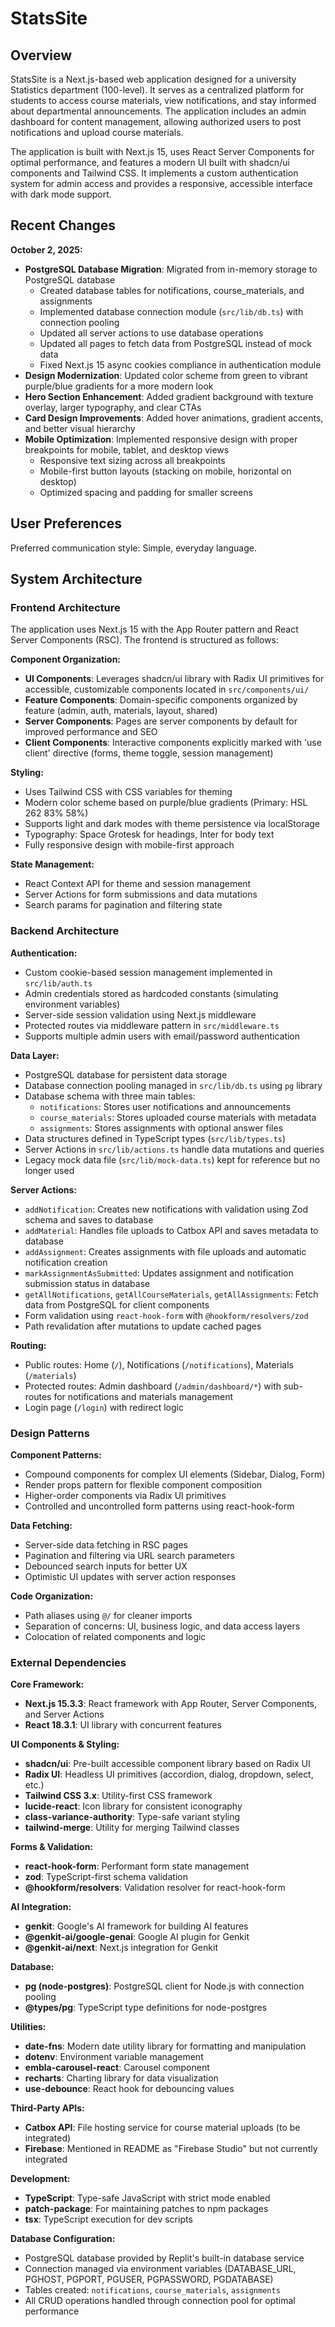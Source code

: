 # StatsSite

## Overview

StatsSite is a Next.js-based web application designed for a university Statistics department (100-level). It serves as a centralized platform for students to access course materials, view notifications, and stay informed about departmental announcements. The application includes an admin dashboard for content management, allowing authorized users to post notifications and upload course materials.

The application is built with Next.js 15, uses React Server Components for optimal performance, and features a modern UI built with shadcn/ui components and Tailwind CSS. It implements a custom authentication system for admin access and provides a responsive, accessible interface with dark mode support.

## Recent Changes

**October 2, 2025:**
- **PostgreSQL Database Migration**: Migrated from in-memory storage to PostgreSQL database
  - Created database tables for notifications, course_materials, and assignments
  - Implemented database connection module (`src/lib/db.ts`) with connection pooling
  - Updated all server actions to use database operations
  - Updated all pages to fetch data from PostgreSQL instead of mock data
  - Fixed Next.js 15 async cookies compliance in authentication module
- **Design Modernization**: Updated color scheme from green to vibrant purple/blue gradients for a more modern look
- **Hero Section Enhancement**: Added gradient background with texture overlay, larger typography, and clear CTAs
- **Card Design Improvements**: Added hover animations, gradient accents, and better visual hierarchy
- **Mobile Optimization**: Implemented responsive design with proper breakpoints for mobile, tablet, and desktop views
  - Responsive text sizing across all breakpoints
  - Mobile-first button layouts (stacking on mobile, horizontal on desktop)
  - Optimized spacing and padding for smaller screens

## User Preferences

Preferred communication style: Simple, everyday language.

## System Architecture

### Frontend Architecture

The application uses Next.js 15 with the App Router pattern and React Server Components (RSC). The frontend is structured as follows:

**Component Organization:**
- **UI Components**: Leverages shadcn/ui library with Radix UI primitives for accessible, customizable components located in `src/components/ui/`
- **Feature Components**: Domain-specific components organized by feature (admin, auth, materials, layout, shared)
- **Server Components**: Pages are server components by default for improved performance and SEO
- **Client Components**: Interactive components explicitly marked with 'use client' directive (forms, theme toggle, session management)

**Styling:**
- Uses Tailwind CSS with CSS variables for theming
- Modern color scheme based on purple/blue gradients (Primary: HSL 262 83% 58%)
- Supports light and dark modes with theme persistence via localStorage
- Typography: Space Grotesk for headings, Inter for body text
- Fully responsive design with mobile-first approach

**State Management:**
- React Context API for theme and session management
- Server Actions for form submissions and data mutations
- Search params for pagination and filtering state

### Backend Architecture

**Authentication:**
- Custom cookie-based session management implemented in `src/lib/auth.ts`
- Admin credentials stored as hardcoded constants (simulating environment variables)
- Server-side session validation using Next.js middleware
- Protected routes via middleware pattern in `src/middleware.ts`
- Supports multiple admin users with email/password authentication

**Data Layer:**
- PostgreSQL database for persistent data storage
- Database connection pooling managed in `src/lib/db.ts` using `pg` library
- Database schema with three main tables:
  - `notifications`: Stores user notifications and announcements
  - `course_materials`: Stores uploaded course materials with metadata
  - `assignments`: Stores assignments with optional answer files
- Data structures defined in TypeScript types (`src/lib/types.ts`)
- Server Actions in `src/lib/actions.ts` handle data mutations and queries
- Legacy mock data file (`src/lib/mock-data.ts`) kept for reference but no longer used

**Server Actions:**
- `addNotification`: Creates new notifications with validation using Zod schema and saves to database
- `addMaterial`: Handles file uploads to Catbox API and saves metadata to database
- `addAssignment`: Creates assignments with file uploads and automatic notification creation
- `markAssignmentAsSubmitted`: Updates assignment and notification submission status in database
- `getAllNotifications`, `getAllCourseMaterials`, `getAllAssignments`: Fetch data from PostgreSQL for client components
- Form validation using `react-hook-form` with `@hookform/resolvers/zod`
- Path revalidation after mutations to update cached pages

**Routing:**
- Public routes: Home (`/`), Notifications (`/notifications`), Materials (`/materials`)
- Protected routes: Admin dashboard (`/admin/dashboard/*`) with sub-routes for notifications and materials management
- Login page (`/login`) with redirect logic

### Design Patterns

**Component Patterns:**
- Compound components for complex UI elements (Sidebar, Dialog, Form)
- Render props pattern for flexible component composition
- Higher-order components via Radix UI primitives
- Controlled and uncontrolled form patterns using react-hook-form

**Data Fetching:**
- Server-side data fetching in RSC pages
- Pagination and filtering via URL search parameters
- Debounced search inputs for better UX
- Optimistic UI updates with server action responses

**Code Organization:**
- Path aliases using `@/` for cleaner imports
- Separation of concerns: UI, business logic, and data access layers
- Colocation of related components and logic

### External Dependencies

**Core Framework:**
- **Next.js 15.3.3**: React framework with App Router, Server Components, and Server Actions
- **React 18.3.1**: UI library with concurrent features

**UI Components & Styling:**
- **shadcn/ui**: Pre-built accessible component library based on Radix UI
- **Radix UI**: Headless UI primitives (accordion, dialog, dropdown, select, etc.)
- **Tailwind CSS 3.x**: Utility-first CSS framework
- **lucide-react**: Icon library for consistent iconography
- **class-variance-authority**: Type-safe variant styling
- **tailwind-merge**: Utility for merging Tailwind classes

**Forms & Validation:**
- **react-hook-form**: Performant form state management
- **zod**: TypeScript-first schema validation
- **@hookform/resolvers**: Validation resolver for react-hook-form

**AI Integration:**
- **genkit**: Google's AI framework for building AI features
- **@genkit-ai/google-genai**: Google AI plugin for Genkit
- **@genkit-ai/next**: Next.js integration for Genkit

**Database:**
- **pg (node-postgres)**: PostgreSQL client for Node.js with connection pooling
- **@types/pg**: TypeScript type definitions for node-postgres

**Utilities:**
- **date-fns**: Modern date utility library for formatting and manipulation
- **dotenv**: Environment variable management
- **embla-carousel-react**: Carousel component
- **recharts**: Charting library for data visualization
- **use-debounce**: React hook for debouncing values

**Third-Party APIs:**
- **Catbox API**: File hosting service for course material uploads (to be integrated)
- **Firebase**: Mentioned in README as "Firebase Studio" but not currently integrated

**Development:**
- **TypeScript**: Type-safe JavaScript with strict mode enabled
- **patch-package**: For maintaining patches to npm packages
- **tsx**: TypeScript execution for dev scripts

**Database Configuration:**
- PostgreSQL database provided by Replit's built-in database service
- Connection managed via environment variables (DATABASE_URL, PGHOST, PGPORT, PGUSER, PGPASSWORD, PGDATABASE)
- Tables created: `notifications`, `course_materials`, `assignments`
- All CRUD operations handled through connection pool for optimal performance